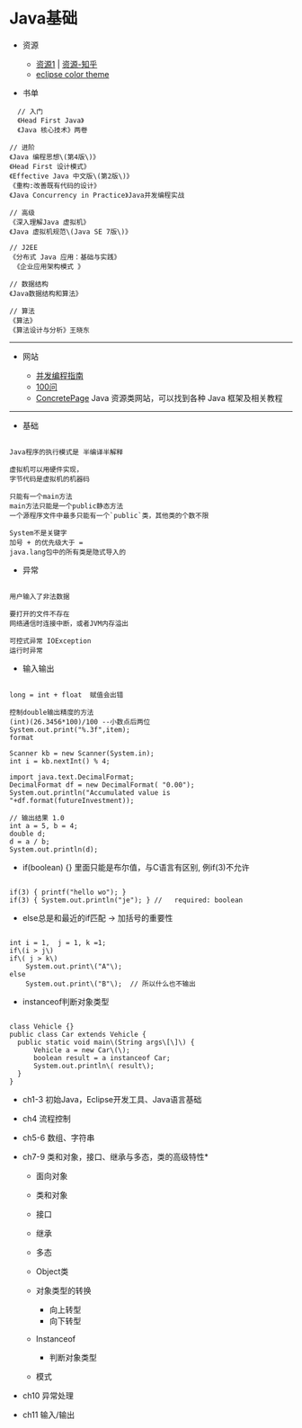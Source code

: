 # **Java基础**

- 资源

  - [资源1](http://droidyue.com/blog/2014/11/30/java-programmer-must-read-these-9-books/) | [资源-知乎](https://www.zhihu.com/question/19848946?rf=19752221)
  - [eclipse color theme](http://download.csdn.net/download/knockheart/6690825)

- 书单

```
  // 入门
  《Head First Java》
  《Java 核心技术》两卷

// 进阶  
《Java 编程思想\(第4版\)》  
《Head First 设计模式》   
《Effective Java 中文版\(第2版\)》  
《重构:改善既有代码的设计》  
《Java Concurrency in Practice》Java并发编程实战

// 高级  
《深入理解Java 虚拟机》  
《Java 虚拟机规范\(Java SE 7版\)》

// J2EE  
《分布式 Java 应用：基础与实践》  
 《企业应用架构模式 》

// 数据结构  
《Java数据结构和算法》

// 算法  
《算法》  
《算法设计与分析》王晓东
```

--------------------------------------------------------------------------------

- 网站

  - [并发编程指南](http://ifeve.com/java-7-concurrency-cookbook/)
  - [100问](https://github.com/giantray/stackoverflow-java-top-qa)
  - [ConcretePage](http://www.concretepage.com/) Java 资源类网站，可以找到各种 Java 框架及相关教程

--------------------------------------------------------------------------------

- 基础

```

Java程序的执行模式是 半编译半解释

虚拟机可以用硬件实现，  
字节代码是虚拟机的机器码

只能有一个main方法  
main方法只能是一个public静态方法  
一个源程序文件中最多只能有一个`public`类，其他类的个数不限

System不是关键字  
加号 + 的优先级大于 =  
java.lang包中的所有类是隐式导入的
```

- 异常

```

用户输入了非法数据

要打开的文件不存在   
网络通信时连接中断，或者JVM内存溢出

可控式异常 IOException  
运行时异常
```

- 输入输出

```

long = int + float  赋值会出错

控制double输出精度的方法  
(int)(26.3456*100)/100 --小数点后两位  
System.out.print("%.3f",item);  
format

Scanner kb = new Scanner(System.in);  
int i = kb.nextInt() % 4;

import java.text.DecimalFormat;  
DecimalFormat df = new DecimalFormat( "0.00");  
System.out.println("Accumulated value is "+df.format(futureInvestment));

// 输出结果 1.0  
int a = 5, b = 4;  
double d;  
d = a / b;  
System.out.println(d);
```

- if(boolean) {} 里面只能是布尔值，与C语言有区别, 例if(3)不允许

```

if(3) { printf("hello wo"); }  
if(3) { System.out.println("je"); } //   required: boolean
```

- else总是和最近的if匹配 -> 加括号的重要性

```

int i = 1,  j = 1, k =1;  
if\(i > j\)  
if\( j > k\)   
    System.out.print\("A"\);  
else   
    System.out.print\("B"\);  // 所以什么也不输出
```

- instanceof判断对象类型

```

class Vehicle {}  
public class Car extends Vehicle {  
  public static void main\(String args\[\]\) {  
      Vehicle a = new Car\(\);  
      boolean result = a instanceof Car;  
      System.out.println\( result\);  
  }  
}
```

- ch1-3 初始Java，Eclipse开发工具、Java语言基础
- ch4 流程控制
- ch5-6 数组、字符串
- ch7-9 类和对象，接口、继承与多态，类的高级特性*

  - 面向对象
  - 类和对象
  - 接口
  - 继承
  - 多态
  - Object类
  - 对象类型的转换

    - 向上转型
    - 向下转型

  - Instanceof

    - 判断对象类型

  - 模式

- ch10 异常处理

- ch11 输入/输出
